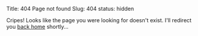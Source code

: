 Title: 404 Page not found
Slug: 404
status: hidden

Cripes! Looks like the page you were looking for doesn't exist.
I'll redirect you [back home][home] shortly...

<script type="text/javascript">
function delayer(){
    window.location = "http://www.carsonfarmer.com"
}
setInterval(delayer, 6000);
</script>

[home]: {filename}/